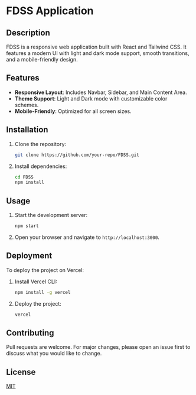 # FDSS Application

## Description
FDSS is a responsive web application built with React and Tailwind CSS. It features a modern UI with light and dark mode support, smooth transitions, and a mobile-friendly design.

## Features
- **Responsive Layout**: Includes Navbar, Sidebar, and Main Content Area.
- **Theme Support**: Light and Dark mode with customizable color schemes.
- **Mobile-Friendly**: Optimized for all screen sizes.

## Installation
1. Clone the repository:
   ```bash
   git clone https://github.com/your-repo/FDSS.git
   ```
2. Install dependencies:
   ```bash
   cd FDSS
   npm install
   ```

## Usage
1. Start the development server:
   ```bash
   npm start
   ```
2. Open your browser and navigate to `http://localhost:3000`.

## Deployment
To deploy the project on Vercel:
1. Install Vercel CLI:
   ```bash
   npm install -g vercel
   ```
2. Deploy the project:
   ```bash
   vercel
   ```

## Contributing
Pull requests are welcome. For major changes, please open an issue first to discuss what you would like to change.

## License
[MIT](https://choosealicense.com/licenses/mit/)
